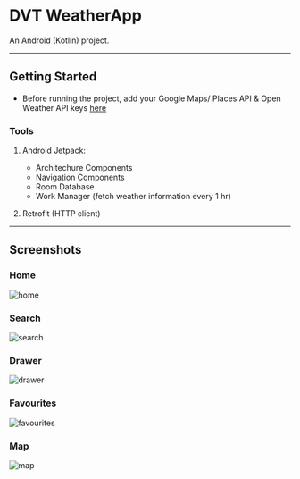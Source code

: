 # DVT WeatherApp

An Android (Kotlin) project.

-------------------

## Getting Started

- Before running the project, add your Google Maps/ Places API & Open Weather API keys [here](app/src/main/res/values/secrets.xml)

### Tools

1. Android Jetpack:
   - Architechure Components
   - Navigation Components
   - Room Database
   - Work Manager (fetch weather information every 1 hr)
   
2. Retrofit (HTTP client)

-------------------

## Screenshots

### Home

![home](https://user-images.githubusercontent.com/63927686/194921002-199510cf-4071-470f-a633-94c006faf2c7.png)

### Search

![search](https://user-images.githubusercontent.com/63927686/194921063-01f8b040-38e9-4ab6-ad6f-ebf8c2c6bd62.png)

### Drawer

![drawer](https://user-images.githubusercontent.com/63927686/194921097-e44ddfa0-ba9c-40eb-8bdb-ec6a2c4d7ab0.png)

### Favourites

![favourites](https://user-images.githubusercontent.com/63927686/194921123-5c0c3c8c-5039-4208-8f34-4710e969fb02.png)

### Map

![map](https://user-images.githubusercontent.com/63927686/194921157-750a7ed6-4481-462a-8ec7-e2abf2fb2a19.png)

